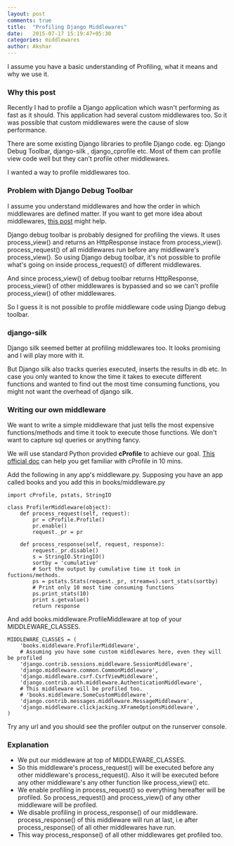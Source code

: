 ```yaml
---
layout: post
comments: true
title:  "Profiling Django Middlewares"
date:   2015-07-17 15:19:47+05:30
categories: middlewares
author: Akshar
---
```

I assume you have a basic understanding of Profiling, what it means and why we use it.

### Why this post

Recently I had to profile a Django application which wasn't performing as fast as it should. This application had several custom middlewares too. So it was possible that custom middlewares were the cause of slow performance.

There are some existing Django libraries to profile Django code. eg: Django Debug Toolbar, django-silk , django_cprofile etc. Most of them can profile view code well but they can't profile other middlewares.

I wanted a way to profile middlewares too.

### Problem with Django Debug Toolbar

I assume you understand middlewares and how the order in which middlewares are defined matter. If you want to get more idea about middlewares, <a href="http://agiliq.com/blog/2015/07/understanding-django-middlewares/" target="_blank">this post</a> might help.

Django debug toolbar is probably designed for profiling the views. It uses process_view() and returns an HttpResponse instace from process_view(). process_request() of all middlewares run before any middleware's process_view(). So using Django debug toolbar, it's not possible to profile what's going on inside process_request() of different middlewares.

And since process_view() of debug toolbar returns HttpResponse, process_view() of other middlewares is bypassed and so we can't profile process_view() of other middlewares.

So I guess it is not possible to profile middleware code using Django debug toolbar.

### django-silk

Django silk seemed better at profiling middlewares too. It looks promising and I will play more with it.

But Django silk also tracks queries executed, inserts the results in db etc. In case you only wanted to know the time it takes to execute different functions and wanted to find out the most time consuming functions, you might not want the overhead of django silk.

### Writing our own middleware

We want to write a simple middleware that just tells the most expensive functions/methods and time it took to execute those functions. We don't want to capture sql queries or anything fancy.

We will use standard Python provided **cProfile** to achieve our goal. <a href="https://docs.python.org/2/library/profile.html" target="_blank">This official doc</a> can help you get familiar with cProfile in 10 mins.

Add the following in any app's middleware.py. Supposing you have an app called books and you add this in books/middleware.py

	import cProfile, pstats, StringIO

	class ProfilerMiddleware(object):
		def process_request(self, request):
			pr = cProfile.Profile()
			pr.enable()
			request._pr = pr

		def process_response(self, request, response):
			request._pr.disable()
			s = StringIO.StringIO()
			sortby = 'cumulative'
			# Sort the output by cumulative time it took in fuctions/methods.
			ps = pstats.Stats(request._pr, stream=s).sort_stats(sortby)
			# Print only 10 most time consuming functions
			ps.print_stats(10)
			print s.getvalue()
			return response

And add books.middleware.ProfileMiddleware at top of your MIDDLEWARE_CLASSES.

	MIDDLEWARE_CLASSES = (
		'books.middleware.ProfilerMiddleware',
		# Assuming you have some custom middlewares here, even they will be profiled
		'django.contrib.sessions.middleware.SessionMiddleware',
		'django.middleware.common.CommonMiddleware',
		'django.middleware.csrf.CsrfViewMiddleware',
		'django.contrib.auth.middleware.AuthenticationMiddleware',
		# This middleware will be profiled too.
		# 'books.middleware.SomeCustomMiddleware',
		'django.contrib.messages.middleware.MessageMiddleware',
		'django.middleware.clickjacking.XFrameOptionsMiddleware',
	)

Try any url and you should see the profiler output on the runserver console.

### Explanation

* We put our middleware at top of MIDDLEWARE_CLASSES.
* So this middleware's process_request() will be executed before any other middleware's process_request(). Also it will be executed before any other middleware's any other function like process_view() etc.
* We enable profiling in process_request() so everything hereafter will be profiled. So process_request() and process_view() of any other middleware will be profiled.
* We disable profiling in process_response() of our middleware. process_response() of this middleware will run at last, i.e after process_response() of all other middlewares have run.
* This way process_response() of all other middlewares get profiled too.

